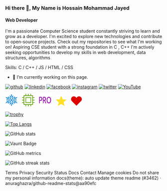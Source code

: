 ### Hi there 👋, My Name is Hossain Mohammad Jayed
#### Web Developer
I'm a passionate Computer Science student constantly striving to learn and grow as a developer. I'm excited to explore new technologies and contribute to open-source projects. Check out my repositories to see what I'm working on! Aspiring CSE student with a strong foundation in C , C++ I'm actively seeking opportunities to develop my skills in web development, data structures, algorithms

Skills: C / C++ / JS / HTML / CSS

- 🔭 I’m currently working on this page. 


[<img src='https://cdn.jsdelivr.net/npm/simple-icons@3.0.1/icons/github.svg' alt='github' height='40'>](https://github.com/iamhmzayed)  [<img src='https://cdn.jsdelivr.net/npm/simple-icons@3.0.1/icons/linkedin.svg' alt='linkedin' height='40'>](https://www.linkedin.com/in/iamhmzayed/)  [<img src='https://cdn.jsdelivr.net/npm/simple-icons@3.0.1/icons/facebook.svg' alt='facebook' height='40'>](https://www.facebook.com/iamhmzayed)  [<img src='https://cdn.jsdelivr.net/npm/simple-icons@3.0.1/icons/instagram.svg' alt='instagram' height='40'>](https://www.instagram.com/iamhmzayed/)  [<img src='https://cdn.jsdelivr.net/npm/simple-icons@3.0.1/icons/twitter.svg' alt='twitter' height='40'>](https://twitter.com/iamhmzayed)  [<img src='https://cdn.jsdelivr.net/npm/simple-icons@3.0.1/icons/youtube.svg' alt='YouTube' height='40'>](https://www.youtube.com/channel/https://www.youtube.com/channel/UCo_dhXjkUEXGvM8N3COO49Q)  

<a href='https://archiveprogram.github.com/'><img src='https://raw.githubusercontent.com/acervenky/animated-github-badges/master/assets/acbadge.gif' width='40' height='40'></a> <a href='https://docs.github.com/en/developers'><img src='https://raw.githubusercontent.com/acervenky/animated-github-badges/master/assets/devbadge.gif' width='40' height='40'></a> <a href='https://github.com/pricing'><img src='https://raw.githubusercontent.com/acervenky/animated-github-badges/master/assets/pro.gif' width='40' height='40'></a> <a href='https://stars.github.com/'><img src='https://raw.githubusercontent.com/acervenky/animated-github-badges/master/assets/starbadge.gif' width='35' height='35'></a> <a href='https://docs.github.com/en/github/supporting-the-open-source-community-with-github-sponsors'><img src='https://raw.githubusercontent.com/acervenky/animated-github-badges/master/assets/sponsorbadge.gif' width='35' height='35'></a> 

[![trophy](https://github-profile-trophy.vercel.app/?username=iamhmzayed)](https://github.com/ryo-ma/github-profile-trophy)

[![Top Langs](https://github-readme-stats.vercel.app/api/top-langs/?username=iamhmzayed)](https://github.com/anuraghazra/github-readme-stats)

![GitHub stats](https://github-readme-stats.vercel.app/api?username=iamhmzayed&show_icons=true&count_private=true)  

![Vaunt Badge](https://api.vaunt.dev/v1/github/entities/iamhmzayed/contributions?format=svg&private=true)  

![GitHub metrics](https://metrics.lecoq.io/iamhmzayed)  

![GitHub streak stats](https://streak-stats.demolab.com/?user=iamhmzayed)  

Terms
Privacy
Security
Status
Docs
Contact
Manage cookies
Do not share my personal information
docs(theme): auto update theme readme (#3462) · anuraghazra/github-readme-stats@aa90efc

